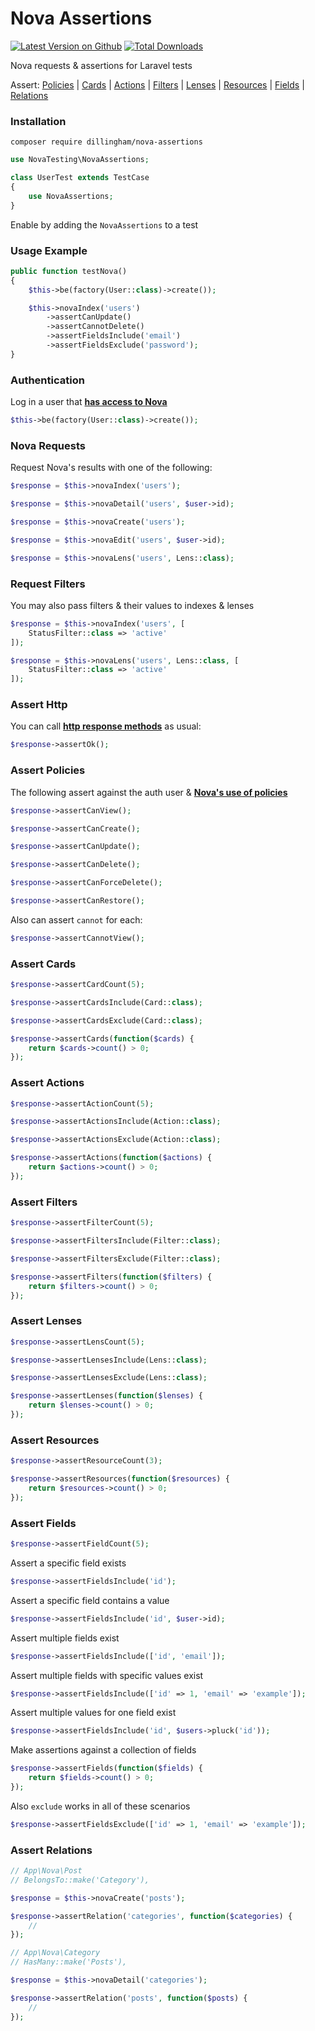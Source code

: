 # Nova Assertions

[![Latest Version on Github](https://img.shields.io/github/release/dillingham/nova-assertions.svg?style=flat-square)](https://packagist.org/packages/dillingham/nova-assertions)
[![Total Downloads](https://img.shields.io/packagist/dt/dillingham/nova-assertions.svg?style=flat-square)](https://packagist.org/packages/dillingham/nova-assertions)

Nova requests & assertions for Laravel tests

Assert:
[Policies](https://github.com/dillingham/nova-assertions#assert-policies) |
[Cards](https://github.com/dillingham/nova-assertions#assert-cards) |
[Actions](https://github.com/dillingham/nova-assertions#assert-actions) |
[Filters](https://github.com/dillingham/nova-assertions#assert-filters) |
[Lenses](https://github.com/dillingham/nova-assertions#assert-lenses) |
[Resources](https://github.com/dillingham/nova-assertions#assert-resources) |
[Fields](https://github.com/dillingham/nova-assertions#assert-fields) |
[Relations](https://github.com/dillingham/nova-assertions#assert-relations)

### Installation

```
composer require dillingham/nova-assertions
```
```php
use NovaTesting\NovaAssertions;

class UserTest extends TestCase
{
    use NovaAssertions;
}
```
Enable by adding the `NovaAssertions` to a test

### Usage Example
```php
public function testNova()
{
    $this->be(factory(User::class)->create());

    $this->novaIndex('users')
        ->assertCanUpdate()
        ->assertCannotDelete()
        ->assertFieldsInclude('email')
        ->assertFieldsExclude('password');
}
```

### Authentication
Log in a user that **[has access to Nova](https://nova.laravel.com/docs/2.0/installation.html#authorizing-nova)**
```php
$this->be(factory(User::class)->create());
```

### Nova Requests

Request Nova's results with one of the following:

```php
$response = $this->novaIndex('users');
```
```php
$response = $this->novaDetail('users', $user->id);
```
```php
$response = $this->novaCreate('users');
```
```php
$response = $this->novaEdit('users', $user->id);
```
```php
$response = $this->novaLens('users', Lens::class);
```

### Request Filters
You may also pass filters & their values to indexes & lenses
```php
$response = $this->novaIndex('users', [
    StatusFilter::class => 'active'
]);
```
```php
$response = $this->novaLens('users', Lens::class, [
    StatusFilter::class => 'active'
]);
```
### Assert Http
You can call **[http response methods](https://laravel.com/docs/5.8/http-tests#available-assertions)** as usual:

```php
$response->assertOk();
```

### Assert Policies

The following assert against the auth user & **[Nova's use of policies](https://nova.laravel.com/docs/2.0/resources/authorization.html#authorization)**

```php
$response->assertCanView();
```
```php
$response->assertCanCreate();
```
```php
$response->assertCanUpdate();
```
```php
$response->assertCanDelete();
```
```php
$response->assertCanForceDelete();
```
```php
$response->assertCanRestore();
```
Also can assert `cannot` for each:
```php
$response->assertCannotView();
```

### Assert Cards
```php
$response->assertCardCount(5);
```
```php
$response->assertCardsInclude(Card::class);
```
```php
$response->assertCardsExclude(Card::class);
```
```php
$response->assertCards(function($cards) {
    return $cards->count() > 0;
});
```

### Assert Actions
```php
$response->assertActionCount(5);
```
```php
$response->assertActionsInclude(Action::class);
```
```php
$response->assertActionsExclude(Action::class);
```
```php
$response->assertActions(function($actions) {
    return $actions->count() > 0;
});
```
### Assert Filters
```php
$response->assertFilterCount(5);
```
```php
$response->assertFiltersInclude(Filter::class);
```
```php
$response->assertFiltersExclude(Filter::class);
```
```php
$response->assertFilters(function($filters) {
    return $filters->count() > 0;
});
```
### Assert Lenses
```php
$response->assertLensCount(5);
```
```php
$response->assertLensesInclude(Lens::class);
```
```php
$response->assertLensesExclude(Lens::class);
```
```php
$response->assertLenses(function($lenses) {
    return $lenses->count() > 0;
});
```
### Assert Resources
```php
$response->assertResourceCount(3);
```
```php
$response->assertResources(function($resources) {
    return $resources->count() > 0;
});
```
### Assert Fields
```php
$response->assertFieldCount(5);
```
Assert a specific field exists
```php
$response->assertFieldsInclude('id');
```
Assert a specific field contains a value
```php
$response->assertFieldsInclude('id', $user->id);
```
Assert multiple fields exist
```php
$response->assertFieldsInclude(['id', 'email']);
```
Assert multiple fields with specific values exist
```php
$response->assertFieldsInclude(['id' => 1, 'email' => 'example']);
```
Assert multiple values for one field exist
```php
$response->assertFieldsInclude('id', $users->pluck('id'));
```
Make assertions against a collection of fields
```php
$response->assertFields(function($fields) {
    return $fields->count() > 0;
});
```
Also `exclude` works in all of these scenarios
```php
$response->assertFieldsExclude(['id' => 1, 'email' => 'example']);
```
### Assert Relations
```php
// App\Nova\Post
// BelongsTo::make('Category'),
```
```php
$response = $this->novaCreate('posts');

$response->assertRelation('categories', function($categories) {
    //
});
```
```php
// App\Nova\Category
// HasMany::make('Posts'),
```
```php
$response = $this->novaDetail('categories');

$response->assertRelation('posts', function($posts) {
    //
});
```
